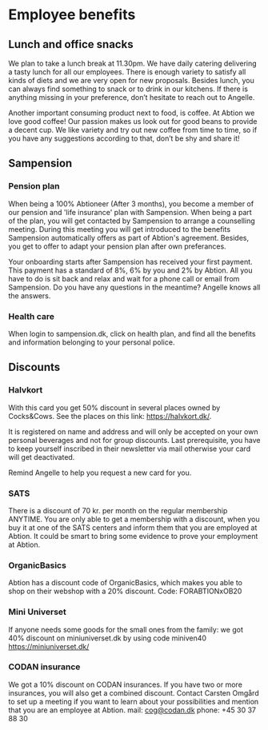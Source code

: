 # Employee benefits

## Lunch and office snacks
We plan to take a lunch break at 11.30pm. We have daily catering delivering a tasty lunch for all our employees. There is enough variety to satisfy all kinds of diets and we are very open for new proposals. Besides lunch, you can always find something to snack or to drink in our kitchens. If there is anything missing in your preference, don’t hesitate to reach out to Angelle. 

Another important consuming product next to food, is coffee. At Abtion we love good coffee! Our passion makes us look out for good beans to provide a decent cup. We like variety and try out new coffee from time to time, so if you have any suggestions according to that, don’t be shy and share it!

## Sampension
### Pension plan
When being a 100% Abtioneer (After 3 months), you become a member of our pension and 'life insurance' plan with Sampension. When being a part of the plan, you will get contacted by Sampension to arrange a counselling meeting. During this meeting you will get introduced to the benefits Sampension automatically offers as part of Abtion's agreement. Besides, you get to offer to adapt your pension plan after own preferances. 

Your onboarding starts after Sampension has received your first payment. This payment has a standard of 8%, 6% by you and 2% by Abtion. 
All you have to do is sit back and relax and wait for a phone call or email from Sampension. Do you have any questions in the meantime? Angelle knows all the answers. 

### Health care
When login to sampension.dk, click on health plan, and find all the benefits and information belonging to your personal police. 




## Discounts

### Halvkort
With this card you get 50% discount in several places owned by Cocks&Cows. See the places on this link: https://halvkort.dk/.

It is registered on name and address and will only be accepted on your own personal beverages and not for group discounts. Last prerequisite, you have to keep yourself  inscribed in their newsletter via mail otherwise your card will get deactivated.  

Remind Angelle to help you request a new card for you.

### SATS
There is a discount of 70 kr. per month on the regular membership ANYTIME. You are only able to get a membership with a discount, when you buy it at one of the SATS centers and inform them that you are employed at Abtion. It could be smart to bring some evidence to prove your employment at Abtion. 

### OrganicBasics
Abtion has a discount code of OrganicBasics, which makes you able to shop on their webshop with a 20% discount. 
Code: FORABTIONxOB20

### Mini Universet
If anyone needs some goods for the small ones from the family: we got 40% discount on miniuniverset.dk by using code miniven40
https://miniuniverset.dk/

### CODAN insurance
We got a 10% discount on CODAN insurances. If you have two or more insurances, you will also get a combined discount.
Contact Carsten Omgård to set up a meeting if you want to learn about your possibilities and mention that you are an employee at Abtion.
mail: cog@codan.dk phone: +45 30 37 88 30
